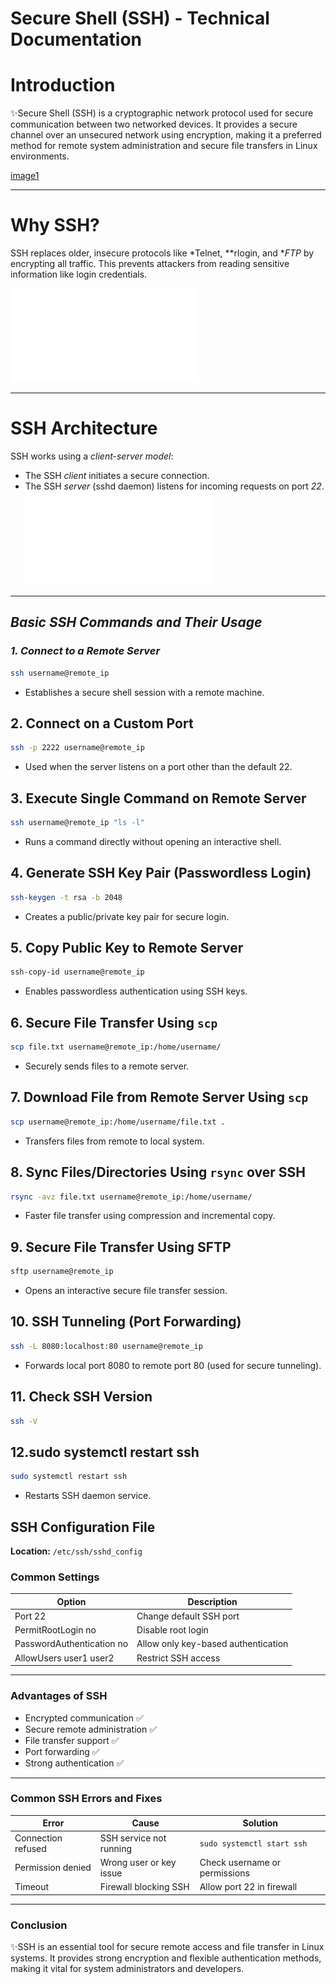# **Secure Shell (SSH) - Technical Documentation**

# **Introduction**
✨Secure Shell (SSH) is a cryptographic network protocol used for secure communication between two networked devices. It provides a secure channel over an unsecured network using encryption, making it a preferred method for remote system administration and secure file transfers in Linux environments.

[image1](../images/ssh.c)

---

# **Why SSH?**
SSH replaces older, insecure protocols like *Telnet, **rlogin, and **FTP* by encrypting all traffic. This prevents attackers from reading sensitive information like login credentials.

![image2](<assignment/why ssh.c>)

---

# **SSH Architecture**
SSH works using a *client-server model*:
- The SSH *client* initiates a secure connection.
- The SSH *server* (sshd daemon) listens for incoming requests on port *22*.
![image](<assignment/image 2.c>)

---

## *Basic SSH Commands and Their Usage*

### *1. Connect to a Remote Server*
```bash
ssh username@remote_ip
```
- Establishes a secure shell session with a remote machine.

## **2. Connect on a Custom Port**
```bash
ssh -p 2222 username@remote_ip
```
- Used when the server listens on a port other than the default 22.

## **3. Execute Single Command on Remote Server**
```bash
ssh username@remote_ip "ls -l"
```
- Runs a command directly without opening an interactive shell.

## **4. Generate SSH Key Pair (Passwordless Login)**
```bash
ssh-keygen -t rsa -b 2048
```
- Creates a public/private key pair for secure login.

## **5. Copy Public Key to Remote Server**
```bash
ssh-copy-id username@remote_ip
```
- Enables passwordless authentication using SSH keys.

## **6. Secure File Transfer Using `scp`**
```bash
scp file.txt username@remote_ip:/home/username/
```
- Securely sends files to a remote server.

## **7. Download File from Remote Server Using `scp`**
```bash
scp username@remote_ip:/home/username/file.txt .
```
- Transfers files from remote to local system.

## **8. Sync Files/Directories Using `rsync` over SSH**
```bash
rsync -avz file.txt username@remote_ip:/home/username/
```
- Faster file transfer using compression and incremental copy.

## **9. Secure File Transfer Using SFTP**
```bash
sftp username@remote_ip
```
- Opens an interactive secure file transfer session.

## **10. SSH Tunneling (Port Forwarding)**
```bash
ssh -L 8080:localhost:80 username@remote_ip
```
- Forwards local port 8080 to remote port 80 (used for secure tunneling).

## **11. Check SSH Version**
```bash
ssh -V
```
## **12.sudo systemctl restart ssh**
```bash
sudo systemctl restart ssh
```
- Restarts SSH daemon service.

## **SSH Configuration File**

**Location:** `/etc/ssh/sshd_config`

### **Common Settings**

| Option | Description |
|---------|--------------|
| Port 22 | Change default SSH port |
| PermitRootLogin no | Disable root login |
| PasswordAuthentication no | Allow only key-based authentication |
| AllowUsers user1 user2 | Restrict SSH access |

---

### **Advantages of SSH**

- Encrypted communication ✅  
- Secure remote administration ✅  
- File transfer support ✅  
- Port forwarding ✅  
- Strong authentication ✅  

---

### **Common SSH Errors and Fixes**

| Error | Cause | Solution |
|-------|--------|-----------|
| Connection refused | SSH service not running | `sudo systemctl start ssh` |
| Permission denied | Wrong user or key issue | Check username or permissions |
| Timeout | Firewall blocking SSH | Allow port 22 in firewall |

---

### **Conclusion**

✨SSH is an essential tool for secure remote access and file transfer in Linux systems. It provides strong encryption and flexible authentication methods, making it vital for system administrators and developers.